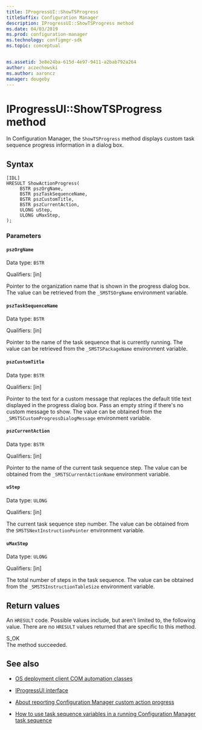 ```yaml
---
title: IProgressUI::ShowTSProgress
titleSuffix: Configuration Manager
description: IProgressUI::ShowTSProgress method
ms.date: 04/03/2019
ms.prod: configuration-manager
ms.technology: configmgr-sdk
ms.topic: conceptual


ms.assetid: 3e8e24ba-615d-4e97-9411-a2bab792a264
author: aczechowski
ms.author: aaroncz
manager: dougeby
---
```


# IProgressUI::ShowTSProgress method

In Configuration Manager, the `ShowTSProgress` method displays custom task sequence progress information in a dialog box.

## Syntax  

```  
[IDL]  
HRESULT ShowActionProgress(  
     BSTR pszOrgName,  
     BSTR pszTaskSequenceName,  
     BSTR pszCustomTitle,  
     BSTR pszCurrentAction,  
     ULONG uStep,  
     ULONG uMaxStep,  
);  
```  

### Parameters

#### `pszOrgName`

Data type: `BSTR`  

Qualifiers: [in]  

Pointer to the organization name that is shown in the progress dialog box. The value can be retrieved from the `_SMSTSOrgName` environment variable.  

#### `pszTaskSequenceName`

Data type: `BSTR`  

Qualifiers: [in]  

Pointer to the name of the task sequence that is currently running. The value can be retrieved from the `_SMSTSPackageName` environment variable.  

#### `pszCustomTitle`

Data type: `BSTR`  

Qualifiers: [in]  

Pointer to the text for a custom message that replaces the default title text displayed in the progress dialog box. Pass an empty string if there's no custom message to show. The value can be obtained from the `_SMSTSCustomProgressDialogMessage` environment variable.  

#### `pszCurrentAction`

Data type: `BSTR`  

Qualifiers: [in]  

Pointer to the name of the current task sequence step. The value can be obtained from the `_SMSTSCurrentActionName` environment variable.  

#### `uStep`

Data type: `ULONG`  

Qualifiers: [in]  

The current task sequence step number. The value can be obtained from the `SMSTSNextInstructionPointer` environment variable.  

#### `uMaxStep`

Data type: `ULONG`  

Qualifiers: [in]  

The total number of steps in the task sequence. The value can be obtained from the `_SMSTSInstructionTableSize` environment variable.  

## Return values

An `HRESULT` code. Possible values include, but aren't limited to, the following value. There are no `HRESULT` values returned that are specific to this method.  

S_OK  
The method succeeded.  

## See also

- [OS deployment client COM automation classes](/sccm/develop/reference/core/clients/client-classes/operating-system-deployment-client-com-automation-classes)  

- [IProgressUI interface](/sccm/develop/reference/core/clients/client-classes/iprogressui-interface)  

- [About reporting Configuration Manager custom action progress](/sccm/develop/osd/about-reporting-configuration-manager-custom-action-progress)  

- [How to use task sequence variables in a running Configuration Manager task sequence](/sccm/develop/osd/how-to-use-task-sequence-variables-in-a-running-task-sequence)  
